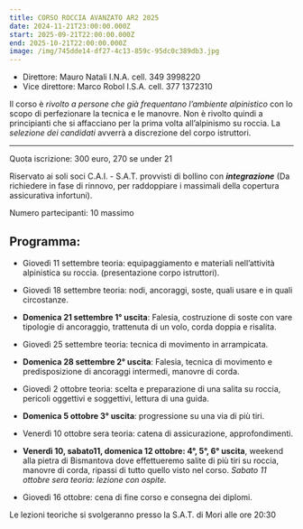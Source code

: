 ```yaml
---
title: CORSO ROCCIA AVANZATO AR2 2025
date: 2024-11-21T23:00:00.000Z
start: 2025-09-21T22:00:00.000Z
end: 2025-10-21T22:00:00.000Z
image: /img/745dde14-df27-4c13-859c-95dc0c389db3.jpg
---
```

- Direttore: Mauro Natali I.N.A. cell. 349 3998220
- Vice direttore: Marco Robol I.S.A. cell. 377 1372310

Il corso è *rivolto a persone che già frequentano l’ambiente alpinistico*
con lo scopo di perfezionare la tecnica e le manovre.
Non è rivolto
quindi a principianti che si affacciano per la prima volta all’alpinismo
su roccia.
La *selezione dei candidati* avverrà a discrezione del corpo istruttori.

---
Quota iscrizione: 300 euro, 270 se under 21

Riservato ai soli soci C.A.I. - S.A.T. provvisti di bollino con ***integrazione*** (Da richiedere in fase di rinnovo, per raddoppiare i massimali della copertura assicurativa infortuni).

Numero partecipanti: 10 massimo

## **Programma:**

- Giovedì 11 settembre teoria: equipaggiamento e materiali nell’attività alpinistica su roccia. (presentazione corpo istruttori).

- Giovedì 18 settembre teoria: nodi, ancoraggi, soste, quali usare e in quali circostanze.

- **Domenica 21 settembre 1° uscita**: Falesia, costruzione di soste con vare
tipologie di ancoraggio, trattenuta di un volo, corda doppia e risalita.

- Giovedì 25 settembre teoria: tecnica di movimento in arrampicata.

- **Domenica 28 settembre 2° uscita**: Falesia, tecnica di movimento e
predisposizione di ancoraggi intermedi, manovre di corda.

- Giovedì 2 ottobre teoria: scelta e preparazione di una salita su roccia, pericoli
oggettivi e soggettivi, lettura di una guida.

- **Domenica 5 ottobre 3° uscita**: progressione su una via di più tiri.

- Venerdì 10 ottobre sera teoria: catena di assicurazione, approfondimenti.

- **Venerdì 10, sabato11, domenica 12 ottobre: 4°, 5°, 6° uscita**,
weekend alla pietra di Bismantova dove effettueremo salite di più tiri su
roccia, manovre di corda, ripassi di tutto quello visto nel corso.
*Sabato 11 ottobre sera teoria: lezione con ospite.*

- Giovedì 16 ottobre: cena di fine corso e consegna dei diplomi.

Le lezioni teoriche si svolgeranno presso la S.A.T. di Mori alle ore 20:30